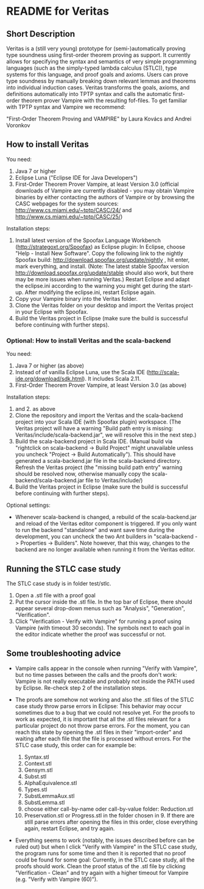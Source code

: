 # README for Veritas ###

## Short Description ##

Veritas is a (still very young) prototype for (semi-)automatically proving type soundness using first-order theorem proving as support. It currently allows for specifying the syntax and semantics of very simple programming languages (such as the simply-typed lambda calculus (STLC)), type systems for this language, and proof goals and axioms. Users can prove type soundness by manually breaking down relevant lemmas and theorems into individual induction cases. Veritas transforms the goals, axioms, and definitions automatically into TPTP syntax and calls the automatic  first-order theorem prover Vampire with the resulting fof-files. To get familiar with TPTP syntax and Vampire we recommend:

"First-Order Theorem Proving and VAMPIRE" by Laura Kovács and Andrei Voronkov

## How to install Veritas ##

You need:

1. Java 7 or higher
2. Eclipse Luna ("Eclipse IDE for Java Developers")
3. First-Order Theorem Prover Vampire, at least Version 3.0 (official downloads of Vampire are currently disabled - you may obtain Vampire binaries by either contacting the authors of Vampire or by browsing the CASC webpages for the system sources: http://www.cs.miami.edu/~tptp/CASC/24/ and http://www.cs.miami.edu/~tptp/CASC/25/)

Installation steps:

1. Install latest version of the Spoofax Language Workbench (http://strategoxt.org/Spoofax) as Eclipse plugin: In Eclipse, choose "Help - Install New Software". Copy the following link to the nightly Spoofax build: http://download.spoofax.org/update/nightly , hit enter, mark everything, and install. (Note: The latest stable Spoofax version http://download.spoofax.org/update/stable should also work, but there may be more issues when running Veritas.) Restart Eclipse and adapt the eclipse.ini according to the warning you might get during the start-up. After modifying the eclipse.ini, restart Eclipse again.
2. Copy your Vampire binary into the Veritas folder.
3. Clone the Veritas folder on your desktop and import the Veritas project in your Eclipse with Spoofax.
4. Build the Veritas project in Eclipse (make sure the build is successful before continuing with further steps).

### Optional: How to install Veritas and the scala-backend

You need:

1. Java 7 or higher (as above)
2. Instead of of vanilla Eclipse Luna, use the Scala IDE (http://scala-ide.org/download/sdk.html). It includes Scala 2.11.
3. First-Order Theorem Prover Vampire, at least Version 3.0 (as above)

Installation steps:

1. and 2. as above
3. Clone the repository and import the Veritas and the scala-backend project into your Scala IDE (with Spoofax plugin) workspace. (The Veritas project will have a warning "Build path entry is missing: Veritas/include/scala-backend.jar", we will resolve this in the next step.)
4. Build the scala-backend project in Scala IDE. (Manual build via "rightclick on scala-backend -> Build Project" might unavailable unless you uncheck "Project -> Build Automatically"). This should have generated a scala-backend.jar file in the scala-backend directory. Refresh the Veritas project (the "missing build path entry" warning should be resolved now, otherwise manually copy the scala-backend/scala-backend.jar file to Veritas/include/)
5. Build the Veritas project in Eclipse (make sure the build is successful before continuing with further steps).

Optional settings:

- Whenever scala-backend is changed, a rebuild of the scala-backend.jar and reload of the Veritas editor component is triggered. If you only want to run the backend "standalone" and want save time during the development, you can uncheck the two Ant builders in "scala-backend -> Properties -> Builders". Note however, that this way, changes to the backend are no longer available when running it from the Veritas editor.

## Running the STLC case study ##

The STLC case study is in folder test/stlc.

1. Open a .stl file with a proof goal
2. Put the cursor inside the .stl file. In the top bar of Eclipse, there should appear several drop-down menus such as "Analysis", "Generation", "Verification".
3. Click "Verification - Verify with Vampire" for running a proof using Vampire (with timeout 30 seconds). The symbols next to each goal in the editor indicate whether the proof was successful or not.

## Some troubleshooting advice ##

* Vampire calls appear in the console when running "Verify with Vampire", but no time passes between the calls and the proofs don't work: Vampire is not really executable and probably not inside the PATH used by Eclipse. Re-check step 2 of the installation steps.

* The proofs are somehow not working and also the .stl files of the STLC case study throw parse errors in Eclipse: This behavior may occur sometimes due to a bug that we could not resolve yet. For the proofs to work as expected, it is important that all the .stl files relevant for a particular project do not throw parse errors. For the moment, you can reach this state by opening the .stl files in their "import-order" and waiting after each file that the file is processed without errors. For the STLC case study, this order can for example be:
  1. Syntax.stl
  2. Context.stl
  3. Gensym.stl
  4. Subst.stl
  5. AlphaEquivalence.stl
  6. Types.stl
  7. SubstLemmaAux.stl
  8. SubstLemma.stl
  9. choose either call-by-name oder call-by-value folder: Reduction.stl
  10. Preservation.stl or Progress.stl in the folder chosen in 9.
  If there are still parse errors after opening the files in this order, close everything again, restart Eclipse, and try again.

* Everything seems to work (notably, the issues described before can be ruled out) but when I click "Verify with Vampire" in the STLC case study, the program runs for some time and then it is reported that no proof could be found for some goal: Currently, in the STLC case study, all the proofs should work. Clean the proof status of the .stl file by clicking "Verification - Clean" and try again with a higher timeout for Vampire (e.g. "Verify with Vampire (60)").

